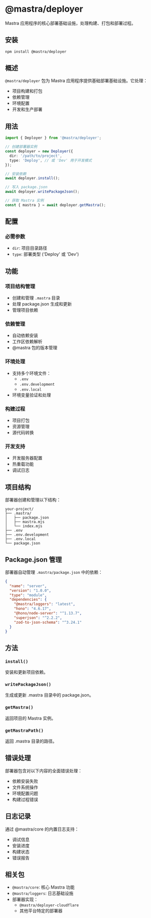 # @mastra/deployer

Mastra 应用程序的核心部署基础设施，处理构建、打包和部署过程。

## 安装

```bash
npm install @mastra/deployer
```

## 概述

`@mastra/deployer` 包为 Mastra 应用程序提供基础部署基础设施。它处理：

- 项目构建和打包
- 依赖管理
- 环境配置
- 开发和生产部署

## 用法

```typescript
import { Deployer } from '@mastra/deployer';

// 创建部署器实例
const deployer = new Deployer({
  dir: '/path/to/project',
  type: 'Deploy', // 或 'Dev' 用于开发模式
});

// 安装依赖
await deployer.install();

// 写入 package.json
await deployer.writePackageJson();

// 获取 Mastra 实例
const { mastra } = await deployer.getMastra();
```

## 配置

### 必需参数

- `dir`: 项目目录路径
- `type`: 部署类型 ('Deploy' 或 'Dev')

## 功能

### 项目结构管理

- 创建和管理 `.mastra` 目录
- 处理 package.json 生成和更新
- 管理项目依赖

### 依赖管理

- 自动依赖安装
- 工作区依赖解析
- @mastra 包的版本管理

### 环境处理

- 支持多个环境文件：
  - `.env`
  - `.env.development`
  - `.env.local`
- 环境变量验证和处理

### 构建过程

- 项目打包
- 资源管理
- 源代码转换

### 开发支持

- 开发服务器配置
- 热重载功能
- 调试日志

## 项目结构

部署器创建和管理以下结构：

```
your-project/
├── .mastra/
│   ├── package.json
│   ├── mastra.mjs
│   └── index.mjs
├── .env
├── .env.development
├── .env.local
└── package.json
```

## Package.json 管理

部署器自动管理 `.mastra/package.json` 中的依赖：

```json
{
  "name": "server",
  "version": "1.0.0",
  "type": "module",
  "dependencies": {
    "@mastra/loggers": "latest",
    "hono": "4.6.17",
    "@hono/node-server": "^1.13.7",
    "superjson": "^2.2.2",
    "zod-to-json-schema": "^3.24.1"
  }
}
```

## 方法

### `install()`

安装和更新项目依赖。

### `writePackageJson()`

生成或更新 .mastra 目录中的 package.json。

### `getMastra()`

返回项目的 Mastra 实例。

### `getMastraPath()`

返回 .mastra 目录的路径。

## 错误处理

部署器包含对以下内容的全面错误处理：

- 依赖安装失败
- 文件系统操作
- 环境配置问题
- 构建过程错误

## 日志记录

通过 @mastra/core 的内置日志支持：

- 调试信息
- 安装进度
- 构建状态
- 错误报告

## 相关包

- `@mastra/core`: 核心 Mastra 功能
- `@mastra/loggers`: 日志基础设施
- 部署器实现：
  - `@mastra/deployer-cloudflare`
  - 其他平台特定的部署器